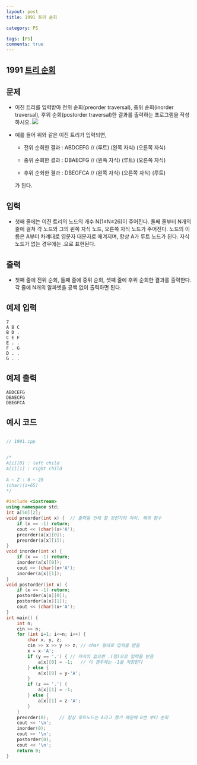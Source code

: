 ```yaml
---
layout: post
title: 1991 트리 순회

category: PS

tags: [PS]
comments: true
---
```


## 1991 [트리 순회](https://www.acmicpc.net/problem/1991)


## 문제

- 이진 트리를 입력받아 전위 순회(preorder traversal), 중위 순회(inorder traversal), 후위 순회(postorder traversal)한 결과를 출력하는 프로그램을 작성하시오.
![](https://www.acmicpc.net/JudgeOnline/upload/201007/trtr.png)

- 예를 들어 위와 같은 이진 트리가 입력되면,

	- 전위 순회한 결과 : ABDCEFG // (루트) (왼쪽 자식) (오른쪽 자식)
    
	- 중위 순회한 결과 : DBAECFG // (왼쪽 자식) (루트) (오른쪽 자식)
	- 후위 순회한 결과 : DBEGFCA // (왼쪽 자식) (오른쪽 자식) (루트)

	가 된다.

## 입력

- 첫째 줄에는 이진 트리의 노드의 개수 N(1≤N≤26)이 주어진다. 둘째 줄부터 N개의 줄에 걸쳐 각 노드와 그의 왼쪽 자식 노드, 오른쪽 자식 노드가 주어진다. 노드의 이름은 A부터 차례대로 영문자 대문자로 매겨지며, 항상 A가 루트 노드가 된다. 자식 노드가 없는 경우에는 .으로 표현된다.

## 출력

- 첫째 줄에 전위 순회, 둘째 줄에 중위 순회, 셋째 줄에 후위 순회한 결과를 출력한다. 각 줄에 N개의 알파벳을 공백 없이 출력하면 된다.


## 예제 입력

~~~
7
A B C
B D .
C E F
E . .
F . G
D . .
G . .
~~~

## 예제 출력
~~~
ABDCEFG
DBAECFG
DBEGFCA
~~~

## 예시 코드

```cpp

// 1991.cpp


/*	
A[i][0] : left child
A[i][1] : right child
    
A ~ Z : 0 ~ 25
(char)(i+65)
*/

#include <iostream>
using namespace std;
int a[50][2];
void preorder(int x) {	// 출력을 언제 할 것인가의 차이. 재귀 함수
    if (x == -1) return;
    cout << (char)(x+'A');
    preorder(a[x][0]);
    preorder(a[x][1]);
}
void inorder(int x) {
    if (x == -1) return;
    inorder(a[x][0]);
    cout << (char)(x+'A');
    inorder(a[x][1]);
}
void postorder(int x) {
    if (x == -1) return;
    postorder(a[x][0]);
    postorder(a[x][1]);
    cout << (char)(x+'A');
}
int main() {
    int n;
    cin >> n;
    for (int i=1; i<=n; i++) {
        char x, y, z;
        cin >> x >> y >> z;	// char 형태로 입력을 받음
        x = x-'A';
        if (y == '.') {	// 자식이 없으면 .(점)으로 입력을 받음
            a[x][0] = -1;	// 이 경우에는 -1을 저장한다
        } else {
            a[x][0] = y-'A';
        }
        if (z == '.') {
            a[x][1] = -1;
        } else {
            a[x][1] = z-'A';
        }
    }
    preorder(0);	// 항상 루트노드는 A라고 했기 때문에 0번 부터 순회
    cout << '\n';
    inorder(0);
    cout << '\n';
    postorder(0);
    cout << '\n';
    return 0;
}


```